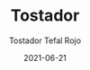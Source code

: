 ---
date: '2021-06-21'
title: Tostador
subtitle: Tostador Tefal Rojo
pickup: 15 de julio
image: https://lh3.googleusercontent.com/pw/ACtC-3dB8en7ifF4xTrQ-z5l5Bv652kGb4KfFpi7Tx3C00n4IaYu0AT8PBNgxHcSmo5ZSY4Wa-aqDTuL57di1iJRsOpVSi3Bc23FdMN8vhLHh72RggCnlu7toT0yhhWWRYtz7mxQ6KGzWjcfbcRSS0BZ3iBnSw=w596-h621-no?authuser=0
price: $ 8.000
weight: 8
description: Tostador con funcion de descongelado, recalentar y temporizador
link: 
exclude: true
---